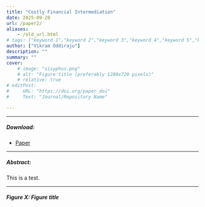 ```yaml
---
title: "Costly Financial Intermediation" 
date: 2025-09-28
url: /paper2/
aliases: 
    - /old_url.html
# tags: ["keyword 1","keyword 2","keyword 3","keyword 4","keyword 5","keyword 6","keyword 7","keyword 8"]
author: ["Vikram Oddiraju"]
description: "" 
summary: ""
cover:
    # image: "sisyphus.png"
    # alt: "Figure title (preferably 1280x720 pixels)"
    # relative: true
# editPost:
#     URL: "https://doi.org/paper_doi"
#     Text: "Journal/Repository Name"

---
```


---

##### Download:

- [Paper](Costly_Financial_Intermediation.pdf)
<!-- - [Online appendix](appendix.pdf)
- [Code and data](https://github.com/paper_repo) -->

---

##### Abstract:

This is a test.

---

##### Figure X:  Figure title

<!-- ![](sisyphus.png) -->


<!-- 
Author 1, Author 2. Year. "Title." *Journal* Volume (Issue): First page–Last page. https://doi.org/paper_doi.

```BibTeX
@article{AAYY,
author = {Author 1 and Author 2},
doi = {paper_doi},
journal = {Journal},
number = {Issue},
pages = {XXX--YYY},
title = {Title},
volume = {Volume},
year = {Year}}
``` -->
